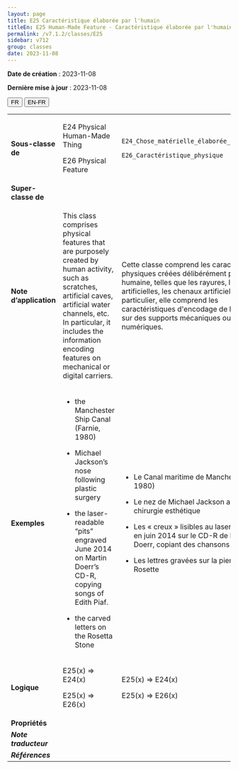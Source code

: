 ```yaml
---
layout: page
title: E25 Caractéristique élaborée par l'humain
titleEn: E25 Human-Made Feature - Caractéristique élaborée par l'humain
permalink: /v7.1.2/classes/E25
sidebar: v712
group: classes
date: 2023-11-08
---
```


**Date de création** : 2023-11-08

**Dernière mise à jour** : 2023-11-08

<div class="lang-buttons">
 <button id="fr" class="activate">FR</button>
 <button id="en-fr">EN-FR</button>
</div>

<table>
<tbody>
<tr>
<td><strong>Sous-classe de</strong></td>
<td class="en">
<p>E24 Physical Human-Made Thing<strong></strong></p>
<p>E26 Physical Feature</p>
</td>
<td>
<p><code class="language-plaintext highlighter-rouge">E24_Chose_matérielle_élaborée_par_l’humain</code></p>
<p><code class="language-plaintext highlighter-rouge">E26_Caractéristique_physique</code></p>
</td>
</tr>
<tr>
<td><strong>Super-classe de</strong></td>
<td class="en">
</td>
<td>
<p><code class="language-plaintext highlighter-rouge"></code></p>
</td>
</tr>
<tr>
<td><strong>Note d’application</strong></td>
<td class="en">
<p>This class comprises physical features that are purposely created by human activity, such as scratches, artificial caves, artificial water channels, etc. In particular, it includes the information encoding features on mechanical or digital carriers.</p>
</td>
<td>
<p>Cette classe comprend les caractéristiques physiques créées délibérément par l'activité humaine, telles que les rayures, les grottes artificielles, les chenaux artificiels, etc. En particulier, elle comprend les caractéristiques d'encodage de l'information sur des supports mécaniques ou numériques.</p>
</td>
</tr>
<tr>
<td><strong>Exemples</strong></td>
<td class="en">
<ul>
<li><p>the Manchester Ship Canal (Farnie, 1980)</p>
</li>
<li><p>Michael Jackson’s nose following plastic surgery</p>
</li>
<li><p>the laser-readable “pits” engraved June 2014 on Martin Doerr’s CD-R, copying songs of Edith Piaf.</p>
</li>
<li><p>the carved letters on the Rosetta Stone</p>
</li>
</ul>
</td>
<td>
<ul>
<li><p>Le Canal maritime de Manchester (Farnie, 1980)</p>
</li>
<li><p>Le nez de Michael Jackson après la chirurgie esthétique</p>
</li>
<li><p>Les « creux » lisibles au laser et gravés en juin 2014 sur le CD-R de Martin Doerr, copiant des chansons d'Édith Piaf</p>
</li>
<li><p>Les lettres gravées sur la pierre de Rosette</p>
</li>
</ul>
</td>
</tr>
<tr>
<td><strong>Logique</strong></td>
<td class="en">
<p>E25(x) ⇒ E24(x)<strong></strong></p>
<p>E25(x) ⇒ E26(x)</p>
</td>
<td>
<p>E25(x) ⇒ E24(x)<strong></strong></p>
<p>E25(x) ⇒ E26(x)</p>
</td>
</tr>
<tr>
<td><strong>Propriétés</strong></td>
<td class="en">
</td>
<td>
<p><code class="language-plaintext highlighter-rouge"></code></p>
</td>
</tr>
<tr>
<td><strong><em>Note traducteur</em></strong></td>
<td colspan="2">
</td>
</tr>
<tr>
<td><strong><em>Références</em></strong></td>
<td colspan="2">
<p><em></em></p>
</td>
</tr>
</tbody>
</table>
